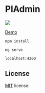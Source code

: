 # PIAdmin

![](https://raw.githubusercontent.com/treesflower/dustAdmin/master/admin.png)



[Demo](http://treesflower.com/dist)

```
npm install

ng serve 

localhost:4200
```


## License
[MIT](LICENSE.txt) license.